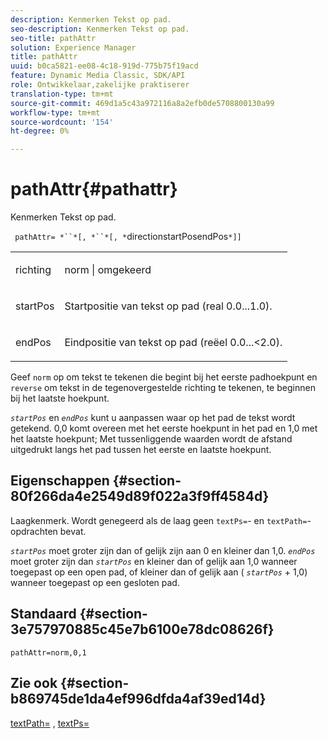 ```yaml
---
description: Kenmerken Tekst op pad.
seo-description: Kenmerken Tekst op pad.
seo-title: pathAttr
solution: Experience Manager
title: pathAttr
uuid: b0ca5821-ee08-4c18-919d-775b75f19acd
feature: Dynamic Media Classic, SDK/API
role: Ontwikkelaar,zakelijke praktiserer
translation-type: tm+mt
source-git-commit: 469d1a5c43a972116a8a2efb0de5708800130a99
workflow-type: tm+mt
source-wordcount: '154'
ht-degree: 0%

---
```



# pathAttr{#pathattr}

Kenmerken Tekst op pad.

` pathAttr= *``*[, *``*[, *`directionstartPosendPos`*]]`

<table id="simpletable_EC76095316AF4F07B1DDCC0D72B814CF"> 
 <tr class="strow"> 
  <td class="stentry"> <p> <span class="varname"> richting  </span> </p> </td> 
  <td class="stentry"> <p> <span class="codeph"> norm  </span> |  <span class="codeph"> omgekeerd  </span> </p> </td> 
 </tr> 
 <tr class="strow"> 
  <td class="stentry"> <p> <span class="varname"> startPos  </span> </p> </td> 
  <td class="stentry"> <p>Startpositie van tekst op pad (real 0.0...1.0). </p> </td> 
 </tr> 
 <tr class="strow"> 
  <td class="stentry"> <p> <span class="varname"> endPos  </span> </p> </td> 
  <td class="stentry"> <p>Eindpositie van tekst op pad (reëel 0.0...&lt;2.0). </p> </td> 
 </tr> 
</table>

Geef `norm` op om tekst te tekenen die begint bij het eerste padhoekpunt en `reverse` om tekst in de tegenovergestelde richting te tekenen, te beginnen bij het laatste hoekpunt.

*`startPos`* en  *`endPos`* kunt u aanpassen waar op het pad de tekst wordt getekend. 0,0 komt overeen met het eerste hoekpunt in het pad en 1,0 met het laatste hoekpunt; Met tussenliggende waarden wordt de afstand uitgedrukt langs het pad tussen het eerste en laatste hoekpunt.

## Eigenschappen {#section-80f266da4e2549d89f022a3f9ff4584d}

Laagkenmerk. Wordt genegeerd als de laag geen `textPs=`- en `textPath=`-opdrachten bevat.

*`startPos`* moet groter zijn dan of gelijk zijn aan 0 en kleiner dan 1,0.  *`endPos`* moet groter zijn dan  *`startPos`* en kleiner dan of gelijk aan 1,0 wanneer toegepast op een open pad, of kleiner dan of gelijk aan (  *`startPos`* + 1,0) wanneer toegepast op een gesloten pad.

## Standaard {#section-3e757970885c45e7b6100e78dc08626f}

`pathAttr=norm,0,1`

## Zie ook {#section-b869745de1da4ef996dfda4af39ed14d}

[textPath=](../../../../../is-api/http-ref/image-serving-api-ref/c-http-protocol-reference/c-command-reference/r-textpath.md#reference-b09cc0902dff4725bdb54d5da4076ccd) ,  [textPs=](../../../../../is-api/http-ref/image-serving-api-ref/c-http-protocol-reference/c-command-reference/r-textps.md#reference-4209a2a6169f44278da2647cfb0cd767)
